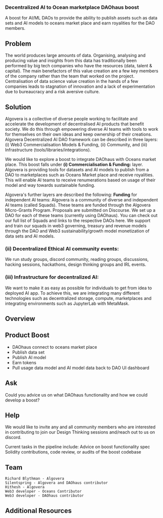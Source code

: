 
### Decentralized AI to Ocean marketplace DAOhaus boost

A boost for AI/ML DAOs to provide the ability to publish assets such as data sets and AI models to oceans market place and earn royalities for the DAO members.


## Problem
The world produces large amounts of data. Organising, analysing and producing value and insights from this data has traditionally been performed by big tech companies who have the resources (data, talent & capital). The main benefactors of this value creation are a few key members of the company rather than the team that worked on the project. Centralisation of data science value creation in the hands of a few companies leads to stagnation of innovation and a lack of experimentation due to bureaucracy and a risk aversive culture.


## Solution

Algovera is a collective of diverse people working to facilitate and accelerate the development of decentralised AI products that benefit society. We do this through empowering diverse AI teams with tools to work for themselves on their own ideas and keep ownership of their creations. Algovera Decentralized AI DAO framework can be described in three layers: (i) Web3 Commercialisation Models & Funding, (ii) Community, and (iii) Infrastructure (tools/libraries/integrations).

We would like to explore a boost to integrate DAOhaus with Oceans market place. 
This boost falls under **(i) Commercialisation & Funding:** layer.
Algovera is providing tools for datasets and AI models to publish from a DAO to marketplaces such as Oceans Market place and receive royalities. This will enable AI teams to receive renumerations based on usage of their model and way towards sustainable funding.

Algovera's further layers are described the following:
**Funding** for independent AI teams: Algovera is a community of diverse and independent AI teams (called Squads). These teams are funded through the Algovera Micro-Grants Program. Proposals are submitted on Discourse. We set up a DAO for each of these teams (currently using DAOhaus). You can check out our full list of Squads and links to the respective DAOs here. We support and train our squads in web3 governing, treasury and revenue models through the DAO and Web3 sustainability/growth model monetization of data sets and AI models.

### (ii) Decentralized Ethical AI community events: 
We run study groups, discord community, reading groups, discussions, hacking sessions, hackathons, design thinking groups and IRL events.

### (iii) Infrastructure for decentralized AI: 
We want to make it as easy as possible for individuals to get from idea to deployed AI app. To achieve this, we are integrating many different technologies such as decentralized storage, compute, marketplaces and integrating environments such as JupyterLab with MetaMask.



## Overview

## Product Boost 
  
   - DAOhaus connect to oceans market place
   - Publish data set
   - Publish AI model
   - Earn tokens
   - Pull usage data model and AI model data back to DAO UI dashboard
    
  
## Ask
Could you advice us on what DAOhaus functionality and how we could develop a boost?


## Help
We would like to invite any and all community members who are interested in contributing to join our Design Thinking sessions and/reach out to us on discord.

Current tasks in the pipeline include:
    Advice on boost functionality spec
    Solidity contributions, code review, or audits of the boost codebase
    


## Team
    Richard Blythman - Algovera
    Silentspring - Algovera and DAOhaus contributor
    Hithesh - Algovera
    Web3 developer - Oceans Contributor 
    Web3 developer - DAOhaus contributor
    
## Additional Resources
    
   

